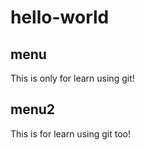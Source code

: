 # hello-world
## menu
This is only for learn using git! 

## menu2
This is for learn using git too!
